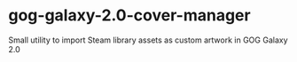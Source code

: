 # gog-galaxy-2.0-cover-manager
Small utility to import Steam library assets as custom artwork in GOG Galaxy 2.0
